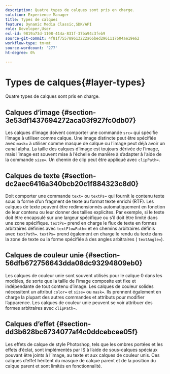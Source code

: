 ```yaml
---
description: Quatre types de calques sont pris en charge.
solution: Experience Manager
title: Types de calques
feature: Dynamic Media Classic,SDK/API
role: Developer,User
exl-id: 9819a73d-1108-414a-831f-37ba94c3feb9
source-git-commit: 4f81f755789613222a66bed2961117604ae19e62
workflow-type: tm+mt
source-wordcount: '277'
ht-degree: 0%

---
```


# Types de calques{#layer-types}

Quatre types de calques sont pris en charge.

## Calques d’image {#section-3e53df1437694272aca03f927fc0db07}

Les calques d’image doivent comporter une commande `src=` qui spécifie l’image à utiliser comme calque. Une image distincte peut être spécifiée avec `mask=` à utiliser comme masque de calque ou l’image peut déjà avoir un canal alpha. La taille des calques d’image est toujours dérivée de l’image, mais l’image est souvent mise à l’échelle de manière à s’adapter à l’aide de la commande `size=`. Un chemin de clip peut être appliqué avec `clipPath=`.

## Calques de texte {#section-dc2aec6416a340bcb20c1f884323c8d0}

Doit comporter une commande `text=` ou `textPs=` qui fournit le contenu texte sous la forme d’un fragment de texte au format texte enrichi (RTF). Les calques de texte peuvent être redimensionnés automatiquement en fonction de leur contenu ou leur donner des tailles explicites. Par exemple, si le texte doit être encapsulé sur une largeur spécifique ou s’il doit être limité dans une zone spécifique. `textPs=` prend en charge le flux de texte en formes arbitraires définies avec `textFlowPath=` et en chemins arbitraires définis avec `textPath=`. `textPs=` prend également en charge le rendu du texte dans la zone de texte ou la forme spécifiée à des angles arbitraires ( `textAngle=`).

## Calques de couleur unie {#section-56dfb672756643dda08dc93294809eb0}

Les calques de couleur unie sont souvent utilisés pour le calque 0 dans les modèles, de sorte que la taille de l’image composite est fixe et indépendante de tout contenu d’image. Les calques de couleur solides nécessitent un attribut `color=` et `size=` ou `mask=`. Ils prennent également en charge la plupart des autres commandes et attributs pour modifier l’apparence. Les calques de couleur unie peuvent se voir attribuer des formes arbitraires avec `clipPath=`.

## Calques d’effet {#section-dd3b628bc6734077af4c0ddcebcee05f}

Les effets de calque de style Photoshop, tels que les ombres portées et les effets d’éclat, sont implémentés par IS à l’aide de sous-calques spéciaux pouvant être joints à l’image, au texte et aux calques de couleur unis. Ces calques d’effet héritent du masque de calque parent et de la position du calque parent et sont limités en fonctionnalité.
